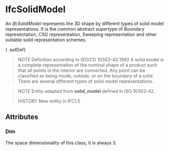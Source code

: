 # IfcSolidModel

An _IfcSolidModel_ represents the 3D shape by different types of solid model representations. It is the common abstract supertype of Boundary representation, CSG representation, Sweeping representation and other suitable solid representation schemes.
<!-- end of short definition -->


{ .extDef}
> NOTE Definition according to ISO/CD 10303-42:1992
> A solid model is a complete representation of the nominal shape of a product such that all points in the interior are connected. Any point can be classified as being inside, outside, or on the boundary of a solid. There are several different types of solid model representations.

> NOTE Entity adapted from **solid_model** defined in ISO 10303-42.

> HISTORY New entity in IFC1.5

## Attributes

### Dim
The space dimensionality of this class, it is always 3.
